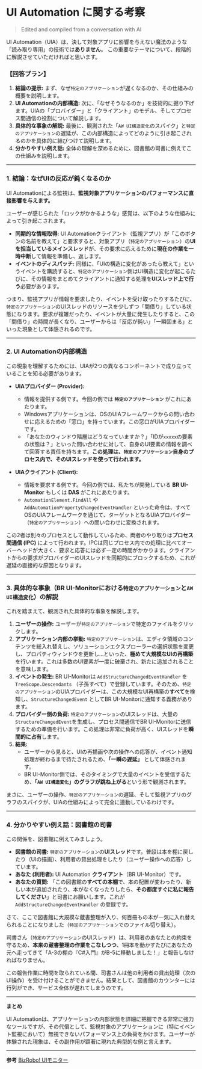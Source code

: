# UI Automation に関する考察

> Edited and compiled from a conversation with AI

UI Automation（UIA）は、決して対象アプリに影響を与えない魔法のような「読み取り専用」の技術では**ありません**。
この重要なテーマについて、段階的に解説させていただければと思います。

### **【回答プラン】**

1.  **結論の提示:** まず、なぜ`特定のアプリケーション`が遅くなるのか、その仕組みの概要を説明します。
2.  **UI Automationの内部構造:** 次に、「なぜそうなるのか」を技術的に掘り下げます。UIAの「プロバイダー」と「クライアント」のモデル、そしてプロセス間通信の役割について解説します。
3.  **具体的な事象の解説:** 最後に、観測された「`AW UI構造変化`のスパイク」と`特定のアプリケーション`の遅延が、この内部構造によってどのように引き起こされるのかを具体的に結びつけて説明します。
4.  **分かりやすい例え話:** 全体の理解を深めるために、図書館の司書に例えてこの仕組みを説明します。

---

### **1. 結論：なぜUIの反応が鈍くなるのか**

UI Automationによる監視は、**監視対象アプリケーションのパフォーマンスに直接影響を与えます。**

ユーザーが感じられた「ロックがかかるような」感覚は、以下のような仕組みによって引き起こされます。

-   **同期的な情報取得:** UI Automationクライアント（監視アプリ）が「このボタンの名前を教えて」と要求すると、対象アプリ（`特定のアプリケーション`）の**UIを担当しているメインスレッド**が、その要求に応えるために**現在の作業を一時中断**して情報を準備し、返します。
-   **イベントのディスパッチ:** 同様に、「UIの構造に変化があったら教えて」というイベントを購読すると、`特定のアプリケーション`側はUI構造に変化が起こるたびに、その情報をまとめてクライアントに通知する処理を**UIスレッド上で行う**必要があります。

つまり、監視アプリが情報を要求したり、イベントを受け取ったりするたびに、`特定のアプリケーション`のUIスレッドのリソースを少しずつ「間借り」している状態になります。要求が複雑だったり、イベントが大量に発生したりすると、この「間借り」の時間が長くなり、ユーザーからは「反応が鈍い」「一瞬固まる」といった現象として体感されるのです。

---

### **2. UI Automationの内部構造**

この現象を理解するためには、UIAが2つの異なるコンポーネントで成り立っていることを知る必要があります。

-   **UIAプロバイダー (Provider):**
    -   情報を提供する側です。今回の例では **`特定のアプリケーション`** がこれにあたります。
    -   Windowsアプリケーションは、OSのUIAフレームワークからの問い合わせに応えるための「窓口」を持っています。この窓口がUIAプロバイダーです。
    -   「あなたのウィンドウ階層はどうなっていますか？」「IDが`xxxxx`の要素の状態は？」といった問い合わせに対して、自身のUI要素の情報を調べて回答する責任を持ちます。**この処理は、`特定のアプリケーション`自身のプロセス内で、そのUIスレッドを使って行われます。**

-   **UIAクライアント (Client):**
    -   情報を要求する側です。今回の例では、私たちが開発している **BR UI-Monitor** もしくは **DAS** がこれにあたります。
    -   `AutomationElement.FindAll` や `AddAutomationPropertyChangedEventHandler` といった命令は、すべてOSのUIAフレームワークを通じて、ターゲットとなるUIAプロバイダー（`特定のアプリケーション`）への問い合わせに変換されます。

この2者は別々のプロセスとして動作しているため、両者のやり取りは**プロセス間通信 (IPC)** によって行われます。IPCは同じプロセス内での処理に比べてオーバーヘッドが大きく、要求と応答には必ず一定の時間がかかります。クライアントからの要求がプロバイダーのUIスレッドを同期的にブロックするため、これが遅延の直接的な原因となります。

---

### **3. 具体的な事象（BR UI-Monitorにおける`特定のアプリケーション`と`AW UI構造変化`）の解説**

これを踏まえて、観測された具体的な事象を解説します。

1.  **ユーザーの操作:** ユーザーが`特定のアプリケーション`で特定のファイルをクリックします。
2.  **アプリケーション内部の挙動:** `特定のアプリケーション`は、エディタ領域のコンテンツを総入れ替えし、ソリューションエクスプローラーの選択状態を変更し、プロパティウィンドウを更新し…といった、**極めて大規模なUIの再構築**を行います。これは多数のUI要素が一度に破棄され、新たに追加されることを意味します。
3.  **イベントの発生:** BR UI-Monitorは `AddStructureChangedEventHandler` を `TreeScope.Descendants` （子孫すべて）で登録しています。そのため、`特定のアプリケーション`のUIAプロバイダーは、この大規模なUI再構築の**すべて**を検知し、`StructureChangedEvent` としてBR UI-Monitorに通知する義務があります。
4.  **プロバイダー側の負荷:** `特定のアプリケーション`のUIスレッドは、大量の`StructureChangedEvent`を生成し、プロセス間通信でBR UI-Monitorに送信するための準備を行います。この処理は非常に負荷が高く、UIスレッドを**瞬間的に占有**します。
5.  **結果:**
    -   ユーザーから見ると、UIの再描画や次の操作への応答が、イベント通知処理が終わるまで待たされるため、**「一瞬の遅延」** として体感されます。
    -   BR UI-Monitor側では、そのタイミングで大量のイベントを受信するため、**「`AW UI構造変化`」のグラフが跳ね上がる**という形で観測されます。

まさに、ユーザーの操作、`特定のアプリケーション`の遅延、そして監視アプリのグラフのスパイクが、UIAの仕組みによって完全に連動しているわけです。

---

### **4. 分かりやすい例え話：図書館の司書**

この関係を、図書館に例えてみましょう。

-   **図書館の司書:** `特定のアプリケーション`の**UIスレッド**です。普段は本を棚に戻したり（UIの描画）、利用者の貸出処理をしたり（ユーザー操作への応答）しています。
-   **あなた (利用者):** UI Automation **クライアント**（BR UI-Monitor）です。
-   **あなたの質問:** 「この図書館の**すべての本棚**で、本の配置が変わったり、新しい本が追加されたり、本がなくなったりしたら、**その都度すぐに私に報告してください**」と司書にお願いします。これが `AddStructureChangedEventHandler` の登録です。

さて、ここで図書館に大規模な蔵書整理が入り、何百冊もの本が一気に入れ替えられることになりました（`特定のアプリケーション`でのファイル切り替え）。

司書さん（`特定のアプリケーション`のUIスレッド）は、利用者のあなたとの約束を守るため、**本来の蔵書整理の作業をこなしつつ**、1冊本を動かすたびにあなたの元へ走ってきて「A-3の棚の『C#入門』がB-5に移動しました！」と報告しなければなりません。

この報告作業に時間を取られている間、司書さんは他の利用者の貸出処理（次のUI操作）を受け付けることができません。結果として、図書館のカウンターには行列ができ、サービス全体が遅れてしまうのです。

---

**まとめ**

UI Automationは、アプリケーションの内部状態を詳細に把握できる非常に強力なツールですが、その代償として、監視対象のアプリケーションに（特にイベント監視において）無視できないパフォーマンス上の負荷をかけます。ユーザーが体験された現象は、その副作用が顕著に現れた典型的な例と言えます。

---

**参考**
[BizRobo! UIモニター](https://github.com/1010-junji/BR.UI.Monitor)